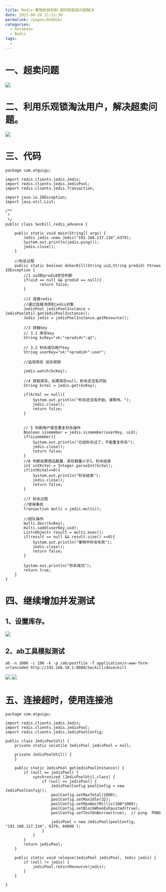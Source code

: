 ```yaml
---
title: Redis-事物和锁机制-超时和超卖问题解决
date: 2023-08-26 21:51:38
permalink: /pages/8e0d2b/
categories:
  - database
  - Redis
tags:
  - 
---
```

# 一、超卖问题
![](https://raw.gitmirror.com/KwFruit/basic-picture-service/note-v1.0.0//img/202308262204528.png)
# 二、利用乐观锁淘汰用户，解决超卖问题。
![](https://raw.gitmirror.com/KwFruit/basic-picture-service/note-v1.0.0//img/202308262206496.png)
# 三、代码
```shell
package com.atguigu;

import redis.clients.jedis.Jedis;
import redis.clients.jedis.JedisPool;
import redis.clients.jedis.Transaction;

import java.io.IOException;
import java.util.List;

/**
 *
 */
public class SecKill_redis_advance {

	public static void main(String[] args) {
		Jedis jedis =new Jedis("192.168.117.134",6379);
		System.out.println(jedis.ping());
		jedis.close();
	}

	//秒杀过程
	public static boolean doSecKill(String uid,String prodid) throws IOException {
		//1 uid和prodid非空判断
		if(uid == null && prodid == null){
               return false;
		}

		//2 连接redis
		//通过连接池得到jedis对象
		JedisPool jedisPoolInstance = JedisPoolUtil.getJedisPoolInstance();
		Jedis jedis = jedisPoolInstance.getResource();

		//3 拼接key
		// 3.1 库存key
		String kcKey="sk:"+prodid+":qt";

		// 3.2 秒杀成功用户key
		String userKey="sk:"+prodid+":user";

		//监视库存 加乐观锁

		jedis.watch(kcKey);

		//4 获取库存，如果库存null，秒杀还没有开始
		String kcVal = jedis.get(kcKey);

		if(kcVal == null){
			System.out.println("秒杀还没有开始，请等待。");
			jedis.close();
			return false;
		}


		// 5 判断用户是否重复秒杀操作
		Boolean sismember = jedis.sismember(userKey, uid);
		if(sismember){
			System.out.println("已经秒杀过了，不能重复秒杀");
			jedis.close();
			return false;
		}
		//6 判断如果商品数量，库存数量小于1，秒杀结束
		int intKcVal = Integer.parseInt(kcVal);
		if(intKcVal<=0){
			System.out.println("秒杀结束");
			jedis.close();
			return false;
		}

		//7 秒杀过程
		//使用事务
		Transaction multi = jedis.multi();

		//组队操作
		multi.decr(kcKey);
		multi.sadd(userKey,uid);
		List<Object> result = multi.exec();
		if(result == null && result.size() ==0){
			System.out.println("事物中秒杀失败");
			jedis.close();
			return false;
		}
		
		System.out.println("秒杀成功");
		return true;
	}
}
```
# 四、继续增加并发测试
## 1、设置库存。
![](https://raw.gitmirror.com/KwFruit/basic-picture-service/note-v1.0.0//img/202308262207300.png)
## 2、ab工具模拟测试
```shell
ab -n 1000 -c 100 -k -p /ab/postfile -T application/x-www-form-urlencoded http://192.168.10.1:8080/Seckill/doseckill
```
![](https://raw.gitmirror.com/KwFruit/basic-picture-service/note-v1.0.0//img/202308262207723.png)
![](https://raw.gitmirror.com/KwFruit/basic-picture-service/note-v1.0.0//img/202308262208618.png)

# 五、连接超时，使用连接池
```shell
package com.atguigu;

import redis.clients.jedis.Jedis;
import redis.clients.jedis.JedisPool;
import redis.clients.jedis.JedisPoolConfig;

public class JedisPoolUtil {
	private static volatile JedisPool jedisPool = null;

	private JedisPoolUtil() {
	}

	public static JedisPool getJedisPoolInstance() {
		if (null == jedisPool) {
			synchronized (JedisPoolUtil.class) {
				if (null == jedisPool) {
					JedisPoolConfig poolConfig = new JedisPoolConfig();
					poolConfig.setMaxTotal(2000);
					poolConfig.setMaxIdle(32);
					poolConfig.setMaxWaitMillis(100*1000);
					poolConfig.setBlockWhenExhausted(true);
					poolConfig.setTestOnBorrow(true);  // ping  PONG
				 
					jedisPool = new JedisPool(poolConfig, "192.168.117.134", 6379, 60000 );
				}
			}
		}
		return jedisPool;
	}

	public static void release(JedisPool jedisPool, Jedis jedis) {
		if (null != jedis) {
			jedisPool.returnResource(jedis);
		}
	}

}

```

